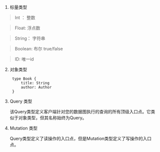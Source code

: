 1. 标量类型

> Int ： 整数

> Float: 浮点数

> String： 字符串

> Boolean: 布尔 true/false

> ID: 唯一id

2. 对象类型

        type Book {
            title: String
            author: Author
        }

3. Query 类型

   该Query类型定义客户端针对您的数据图执行的查询的所有顶级入口点。它类似于对象类型，但其名称始终为Query。

4. Mutation 类型

   Query类型定义了读操作的入口点，但是Mutation类型定义了写操作的入口点。

